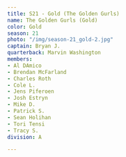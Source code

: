 ```yaml
---
title: S21 - Gold (The Golden Gurls)
name: The Golden Gurls (Gold)
color: Gold
season: 21
photo: "/img/season-21_gold-2.jpg"
captain: Bryan J.
quarterback: Marvin Washington
members:
- Al DAmico
- Brendan McFarland
- Charles Roth
- Cole L.
- Jens Piferoen
- Josh Estryn
- Mike D.
- Patrick S.
- Sean Holihan
- Tori Tensi
- Tracy S.
division: A

---
```

